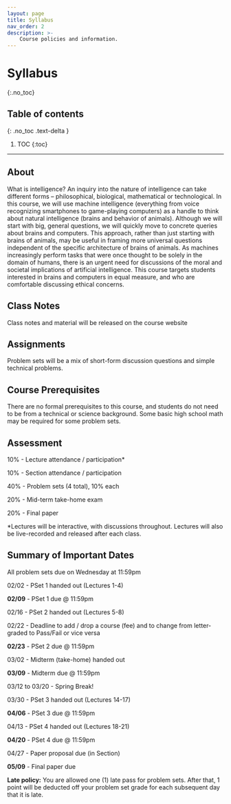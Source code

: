 ```yaml
---
layout: page
title: Syllabus
nav_order: 2
description: >-
    Course policies and information.
---
```


# Syllabus
{:.no_toc}

## Table of contents
{: .no_toc .text-delta }

1. TOC
{:toc}

---

## About
What is intelligence? An inquiry into the nature of intelligence can take different forms – philosophical, biological, mathematical or technological. In this course, we will use machine intelligence (everything from voice recognizing smartphones to game-playing computers) as a handle to think about natural intelligence (brains and behavior of animals). Although we will start with big, general questions, we will quickly move to concrete queries about brains and computers. This approach, rather than just starting with brains of animals, may be useful in framing more universal questions independent of the specific architecture of brains of animals. As machines increasingly perform tasks that were once thought to be solely in the domain of humans, there is an urgent need for discussions of the moral and societal implications of artificial intelligence. This course targets students interested in brains and computers in equal measure, and who are comfortable discussing ethical concerns.

## Class Notes
Class notes and material will be released on the course website

## Assignments
Problem sets will be a mix of short-form discussion questions and simple technical problems. 

## Course Prerequisites
There are no formal prerequisites to this course, and students do not need to be from a technical or science background. Some basic high school math may be required for some problem sets.

## Assessment
10% - Lecture attendance / participation*

10% - Section attendance / participation

40% - Problem sets (4 total), 10% each

20% - Mid-term take-home exam

20% - Final paper

*Lectures will be interactive, with discussions throughout. Lectures will also be live-recorded and released after each class.

## Summary of Important Dates

All problem sets due on Wednesday at 11:59pm 

02/02 - PSet 1 handed out  (Lectures 1-4)

**02/09** - PSet 1 due @ 11:59pm

02/16 - PSet 2 handed out  (Lectures 5-8)

02/22 - Deadline to add / drop a course (fee) and to change from letter-graded to Pass/Fail or vice versa

**02/23** - PSet 2 due @ 11:59pm

03/02 - Midterm (take-home) handed out 

**03/09** - Midterm due @ 11:59pm

03/12 to 03/20 - Spring Break!

03/30 - PSet 3 handed out (Lectures 14-17)

**04/06** - PSet 3 due @ 11:59pm

04/13 - PSet 4 handed out (Lectures 18-21)

**04/20** - PSet 4 due @ 11:59pm

04/27 - Paper proposal due (in Section)

**05/09** - Final paper due

**Late policy:** You are allowed one (1) late pass for problem sets. After that, 1 point will be deducted off your problem set grade for each subsequent day that it is late.
